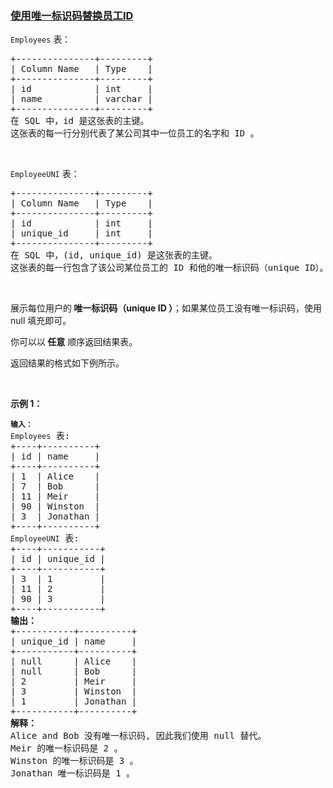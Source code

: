 ### [使用唯一标识码替换员工ID](https://leetcode-cn.com/problems/replace-employee-id-with-the-unique-identifier)

<p><code>Employees</code> 表：</p>

<pre>
+---------------+---------+
| Column Name   | Type    |
+---------------+---------+
| id            | int     |
| name          | varchar |
+---------------+---------+
在 SQL 中，id 是这张表的主键。
这张表的每一行分别代表了某公司其中一位员工的名字和 ID 。
</pre>

<p>&nbsp;</p>

<p><code>EmployeeUNI</code>&nbsp;表：</p>

<pre>
+---------------+---------+
| Column Name   | Type    |
+---------------+---------+
| id            | int     |
| unique_id     | int     |
+---------------+---------+
在 SQL 中，(id, unique_id) 是这张表的主键。
这张表的每一行包含了该公司某位员工的 ID 和他的唯一标识码（unique ID）。
</pre>

<p>&nbsp;</p>

<p>展示每位用户的<strong> 唯一标识码（unique ID ）</strong>；如果某位员工没有唯一标识码，使用 null 填充即可。</p>

<p>你可以以<strong> 任意</strong> 顺序返回结果表。</p>

<p>返回结果的格式如下例所示。</p>

<p>&nbsp;</p>

<p><strong class="example">示例 1：</strong></p>

<pre>
<code><strong>输入：</strong>
Employees</code> 表:
+----+----------+
| id | name     |
+----+----------+
| 1  | Alice    |
| 7  | Bob      |
| 11 | Meir     |
| 90 | Winston  |
| 3  | Jonathan |
+----+----------+
<code>EmployeeUNI</code> 表:
+----+-----------+
| id | unique_id |
+----+-----------+
| 3  | 1         |
| 11 | 2         |
| 90 | 3         |
+----+-----------+
<strong>输出：</strong>
+-----------+----------+
| unique_id | name     |
+-----------+----------+
| null      | Alice    |
| null      | Bob      |
| 2         | Meir     |
| 3         | Winston  |
| 1         | Jonathan |
+-----------+----------+
<strong>解释：</strong>
Alice and Bob 没有唯一标识码, 因此我们使用 null 替代。
Meir 的唯一标识码是 2 。
Winston 的唯一标识码是 3 。
Jonathan 唯一标识码是 1 。</pre>
